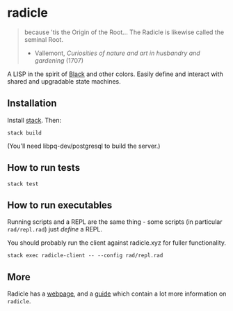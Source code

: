 # radicle

> because 'tis the Origin of the Root... The Radicle is likewise called  the
seminal Root.
> - Vallemont, *Curiosities of nature and art in husbandry and gardening* (1707)

A LISP in the spirit of [Black](http://pllab.is.ocha.ac.jp/~asai/Black/) and
other colors. Easily define and interact with shared and upgradable state
machines.

## Installation

Install [stack](https://docs.haskellstack.org/en/stable/install_and_upgrade/). Then:
```
stack build
```

(You'll need libpq-dev/postgresql to build the server.)

## How to run tests

```
stack test
```

## How to run executables

Running scripts and a REPL are the same thing - some scripts (in particular
`rad/repl.rad`) just *define* a REPL.

You should probably run the client against radicle.xyz for fuller
functionality.

```
stack exec radicle-client -- --config rad/repl.rad
```

## More

Radicle has a [webpage](radicle.xyz), and a [guide](docs.radicle.xyz) which
contain a lot more information on `radicle`.

